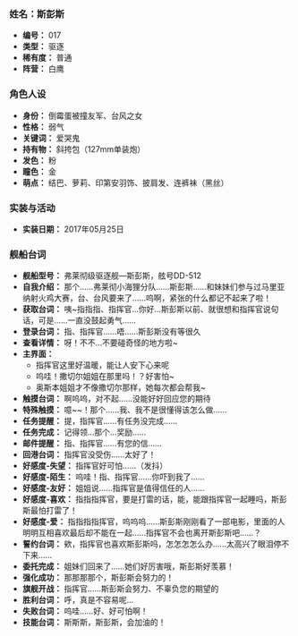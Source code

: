 ### 姓名：斯彭斯
* **编号：** 017
* **类型：** 驱逐
* **稀有度：** 普通
* **阵营：** 白鹰


### 角色人设
* **身份：** 倒霉蛋被撞友军、台风之女
* **性格：** 弱气
* **关键词：** 爱哭鬼
* **持有物：** 斜挎包（127mm单装炮）
* **发色：** 粉
* **瞳色：** 金
* **萌点：** 结巴、萝莉、印第安羽饰、披肩发、连裤袜（黑丝）


### 实装与活动
* **实装日期：** 2017年05月25日


### 舰船台词
* **舰船型号：** 弗莱彻级驱逐舰—斯彭斯，舷号DD-512
* **自我介绍：** 那个……弗莱彻小海狸分队……斯彭斯……和妹妹们参与过马里亚纳射火鸡大赛，台、台风要来了……呜啊，紧张的什么都记不起来了啦！
* **获取台词：** 咦~指指指、指挥官…你好…斯彭斯以前、就很想和指挥官说句话，可是……一直没鼓起勇气……
* **登录台词：** 指、指挥官……唔……斯彭斯没有等很久
* **查看详情：** 呀！不不…不要碰奇怪的地方啦~
* **主界面：**
  * 指挥官这里好温暖，能让人安下心来呢
  * 呜哇！撒切尔姐姐在那里吗！？好害怕~
  * 奥斯本姐姐才不像撒切尔那样，她每次都会帮我~
* **触摸台词：** 啊呜呜，对不起……没能好好回应您的期待
* **特殊触摸：** 噫~~！那个……我、我不是很懂得该怎么做……
* **任务提醒：** 提，指挥官……有任务没完成……
* **任务完成：** 记得领…那个…奖励……
* **邮件提醒：** 指、指挥官……有您的信……
* **回港台词：** 指挥官没受伤……太好了！
* **好感度-失望：** 指挥官好可怕……（发抖）
* **好感度-陌生：** 呜哇！指、指挥官……你吓到我了……
* **好感度-友好：** 姐姐说……指挥官是值得信任的人……
* **好感度-喜欢：** 指指指挥官，要是打雷的话，能，能跟指挥官一起睡吗，斯彭斯最怕打雷了！
* **好感度-爱：** 指指指指挥官，呜呜呜……斯彭斯刚刚看了一部电影，里面的人明明互相喜欢最后却不能在一起……指挥官不会也离开斯彭斯吧……？
* **誓约台词：** 欸，指挥官也喜欢斯彭斯吗，怎怎怎怎么办……太高兴了眼泪停不下来……
* **委托完成：** 姐妹们回来了……她们好厉害哦，斯彭斯好羡慕！
* **强化成功：** 那那那那个，斯彭斯会努力的！
* **旗舰开战：** 指挥官……斯彭斯会努力、不辜负您的期望的
* **胜利台词：** 呼，真是不容易呢…
* **失败台词：** 呜哇……好、好可怕啊！
* **技能台词：** 斯斯斯，斯彭斯，会加油的！
